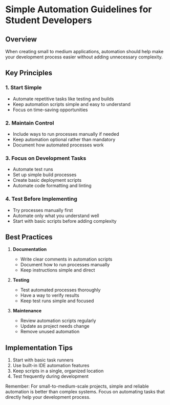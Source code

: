 # Simple Automation Guidelines for Student Developers

## Overview

When creating small to medium applications, automation should help make your development process easier without adding unnecessary complexity.

## Key Principles

### 1. Start Simple
- Automate repetitive tasks like testing and builds
- Keep automation scripts simple and easy to understand
- Focus on time-saving opportunities

### 2. Maintain Control
- Include ways to run processes manually if needed
- Keep automation optional rather than mandatory
- Document how automated processes work

### 3. Focus on Development Tasks
- Automate test runs
- Set up simple build processes
- Create basic deployment scripts
- Automate code formatting and linting

### 4. Test Before Implementing
- Try processes manually first
- Automate only what you understand well
- Start with basic scripts before adding complexity

## Best Practices

1. **Documentation**
   - Write clear comments in automation scripts
   - Document how to run processes manually
   - Keep instructions simple and direct

2. **Testing**
   - Test automated processes thoroughly
   - Have a way to verify results
   - Keep test runs simple and focused

3. **Maintenance**
   - Review automation scripts regularly
   - Update as project needs change
   - Remove unused automation

## Implementation Tips

1. Start with basic task runners
2. Use built-in IDE automation features
3. Keep scripts in a single, organized location
4. Test frequently during development

Remember: For small-to-medium-scale projects, simple and reliable automation is better than complex systems. Focus on automating tasks that directly help your development process.